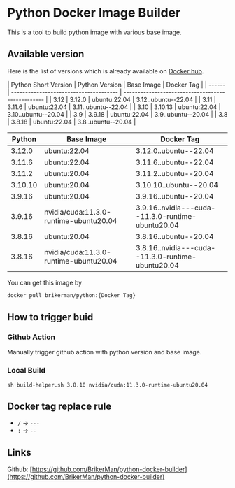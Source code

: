 # Python Docker Image Builder

This is a tool to build python image with various base image.

## Available version

Here is the list of versions which is already available on [Docker hub](https://hub.docker.com/repository/docker/brikerman/python).



| Python Short Version | Python Version  | Base Image                             | Docker Tag                                        |
| ------ | -------------------------------------- | ------------------------------------------------- |
| 3.12 | 3.12.0  | ubuntu:22.04                           | 3.12..ubuntu--22.04                             |
| 3.11 | 3.11.6  | ubuntu:22.04                           | 3.11..ubuntu--22.04                             |
| 3.10 | 3.10.13 | ubuntu:22.04                           | 3.10..ubuntu--20.04                             |
| 3.9  | 3.9.18  | ubuntu:22.04                           | 3.9..ubuntu--20.04                            |
| 3.8  | 3.8.18  | ubuntu:22.04                           | 3.8..ubuntu--20.04                           |


| Python | Base Image                             | Docker Tag                                        |
| ------ | -------------------------------------- | ------------------------------------------------- |
| 3.12.0 | ubuntu:22.04                           | 3.12.0..ubuntu--22.04                             |
| 3.11.6 | ubuntu:22.04                           | 3.11.6..ubuntu--22.04                             |
| 3.11.2 | ubuntu:20.04                           | 3.11.2..ubuntu--20.04                             |
| 3.10.10 | ubuntu:20.04                          | 3.10.10..ubuntu--20.04                            |
| 3.9.16 | ubuntu:20.04                           | 3.9.16..ubuntu--20.04                             |
| 3.9.16 | nvidia/cuda:11.3.0-runtime-ubuntu20.04 | 3.9.16..nvidia---cuda--11.3.0-runtime-ubuntu20.04 |
| 3.8.16 | ubuntu:20.04                           | 3.8.16..ubuntu--20.04                             |
| 3.8.16 | nvidia/cuda:11.3.0-runtime-ubuntu20.04 | 3.8.16..nvidia---cuda--11.3.0-runtime-ubuntu20.04 |

You can get this image by

```bash
docker pull brikerman/python:{Docker Tag}
```

## How to trigger buid

### Github Action

Manually trigger github action with python version and base image.

### Local Build

```shell
sh build-helper.sh 3.8.10 nvidia/cuda:11.3.0-runtime-ubuntu20.04
```

## Docker tag replace rule

- `/` -> `---`
- `:` -> `--`

## Links

Github: [https://github.com/BrikerMan/python-docker-builder](https://github.com/BrikerMan/python-docker-builder)
